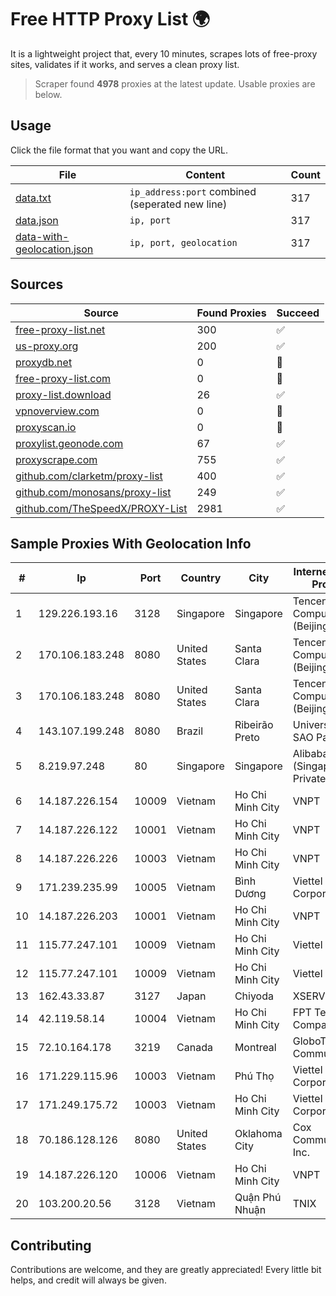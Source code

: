 
# Free HTTP Proxy List 🌍

It is a lightweight project that, every 10 minutes, scrapes lots of free-proxy sites, validates if it works, and serves a clean proxy list.


> Scraper found **4978** proxies at the latest update. Usable proxies are below.

## Usage

Click the file format that you want and copy the URL.


|File|Content|Count|
|----|-------|-----|
|[data.txt](https://raw.githubusercontent.com/themiralay/Proxy-List-World/master/data.txt)|`ip_address:port` combined (seperated new line)|317|
|[data.json](https://raw.githubusercontent.com/themiralay/Proxy-List-World/master/data.json)|`ip, port`|317|
|[data-with-geolocation.json](https://raw.githubusercontent.com/themiralay/Proxy-List-World/master/data-with-geolocation.json)|`ip, port, geolocation`|317|

## Sources

|Source|Found Proxies|Succeed|
|------|-------------|-------|
|[free-proxy-list.net](https://free-proxy-list.net)|300|✅|
|[us-proxy.org](https://www.us-proxy.org)|200|✅|
|[proxydb.net](http://proxydb.net)|0|🚫|
|[free-proxy-list.com](https://free-proxy-list.com/?page=&port=&type%5B%5D=http&type%5B%5D=https&up_time=0&search=Search)|0|🚫|
|[proxy-list.download](https://www.proxy-list.download/HTTP)|26|✅|
|[vpnoverview.com](https://vpnoverview.com/privacy/anonymous-browsing/free-proxy-servers)|0|🚫|
|[proxyscan.io](https://www.proxyscan.io)|0|🚫|
|[proxylist.geonode.com](https://proxylist.geonode.com/api/proxy-list?limit=300&page=1&sort_by=lastChecked&sort_type=desc&protocols=http,https)|67|✅|
|[proxyscrape.com](https://api.proxyscrape.com/v2/?request=displayproxies&protocol=http&timeout=10000&country=all&ssl=all&anonymity=all)|755|✅|
|[github.com/clarketm/proxy-list](https://raw.githubusercontent.com/clarketm/proxy-list/master/proxy-list-raw.txt)|400|✅|
|[github.com/monosans/proxy-list](https://raw.githubusercontent.com/monosans/proxy-list/main/proxies/http.txt)|249|✅|
|[github.com/TheSpeedX/PROXY-List](https://raw.githubusercontent.com/TheSpeedX/PROXY-List/master/http.txt)|2981|✅|


## Sample Proxies With Geolocation Info

|#|Ip|Port|Country|City|Internet Service Provider|
|-|--|----|-------|----|-------------------------|
|1|129.226.193.16|3128|Singapore|Singapore|Tencent Cloud Computing (Beijing) Co|
|2|170.106.183.248|8080|United States|Santa Clara|Tencent Cloud Computing (Beijing) Co|
|3|170.106.183.248|8080|United States|Santa Clara|Tencent Cloud Computing (Beijing) Co|
|4|143.107.199.248|8080|Brazil|Ribeirão Preto|Universidade De SAO Paulo|
|5|8.219.97.248|80|Singapore|Singapore|Alibaba Cloud (Singapore) Private Limited|
|6|14.187.226.154|10009|Vietnam|Ho Chi Minh City|VNPT|
|7|14.187.226.122|10001|Vietnam|Ho Chi Minh City|VNPT|
|8|14.187.226.226|10003|Vietnam|Ho Chi Minh City|VNPT|
|9|171.239.235.99|10005|Vietnam|Bình Dương|Viettel Corporation|
|10|14.187.226.203|10001|Vietnam|Ho Chi Minh City|VNPT|
|11|115.77.247.101|10009|Vietnam|Ho Chi Minh City|Viettel Group|
|12|115.77.247.101|10009|Vietnam|Ho Chi Minh City|Viettel Group|
|13|162.43.33.87|3127|Japan|Chiyoda|XSERVER Inc.|
|14|42.119.58.14|10004|Vietnam|Ho Chi Minh City|FPT Telecom Company|
|15|72.10.164.178|3219|Canada|Montreal|GloboTech Communications|
|16|171.229.115.96|10003|Vietnam|Phú Thọ|Viettel Corporation|
|17|171.249.175.72|10003|Vietnam|Ho Chi Minh City|Viettel Corporation|
|18|70.186.128.126|8080|United States|Oklahoma City|Cox Communications Inc.|
|19|14.187.226.120|10006|Vietnam|Ho Chi Minh City|VNPT|
|20|103.200.20.56|3128|Vietnam|Quận Phú Nhuận|TNIX|



## Contributing

Contributions are welcome, and they are greatly appreciated! Every
little bit helps, and credit will always be given.

